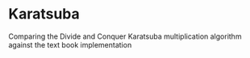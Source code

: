# Karatsuba
Comparing the Divide and Conquer Karatsuba multiplication algorithm against the text book implementation
